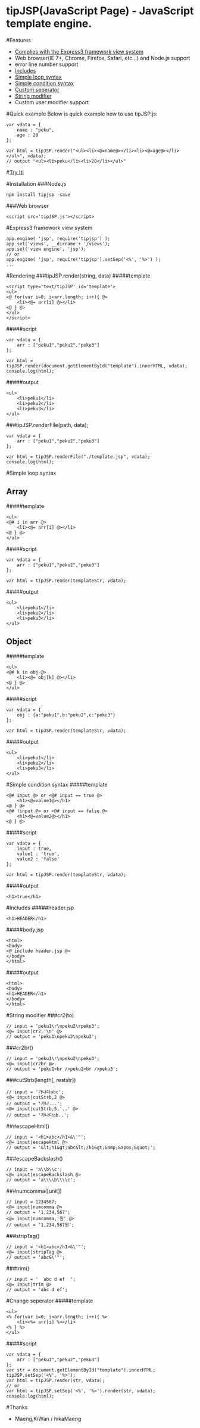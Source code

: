 tipJSP(JavaScript Page) - JavaScript template engine.
======

#Features
- [Complies with the Express3 framework view system](#express3-framework-view-system)
- Web browser(IE 7+, Chrome, Firefox, Safari, etc...) and Node.js support
- error line number support
- [Includes](#includes)
- [Simple loop syntax](#simple-loop-syntax)
- [Simple condition syntax](#simple-condition-syntax)
- [Custom seperator](#change-seperator)
- [String modifier](#string-modifier)
- Custom user modifier support

#Quick example
Below is quick example how to use tipJSP.js:
```
var vdata = {
	name : "peku",
	age : 20
};

var html = tipJSP.render("<ul><li><@=name@></li><li><@=age@></li></ul>", vdata);
// output "<ul><li>peku</li><li>20</li></ul>"
```

#[Try It!](http://tipjs-team.github.io/tipJSP/#try-it)

#Installation
###Node.js
```
npm install tipjsp -save
```
###Web browser
```
<script src='tipJSP.js'></script>
```

#Express3 framework view system
```
app.engine( 'jsp', require('tipjsp') );
app.set('views', __dirname + '/views');
app.set('view engine', 'jsp');
// or
app.engine( 'jsp', require('tipjsp').setSep('<%', '%>') );
...
```

#Rendering
###tipJSP.render(string, data)
#####template  

```
<script type='text/tipJSP' id='template'>
<ul>
<@ for(var i=0; i<arr.length; i++){ @>
	<li><@= arr[i] @></li>
<@ } @>
</ul>
</script>
```
#####script  

```
var vdata = {
	arr : ["peku1","peku2","peku3"]
};

var html = tipJSP.render(document.getElementById("template").innerHTML, vdata);
console.log(html);
```
#####output  

```
<ul>
	<li>peku1</li>
	<li>peku2</li>
	<li>peku3</li>
</ul>
```
###tipJSP.renderFile(path, data);
```
var vdata = {
	arr : ["peku1","peku2","peku3"]
};

var html = tipJSP.renderFile("./template.jsp", vdata);
console.log(html);
```

#Simple loop syntax
## Array
#####template  

```
<ul>
<@# i in arr @>
	<li><@= arr[i] @></li>
<@ } @>
</ul>
```
#####script  

```
var vdata = {
	arr : ["peku1","peku2","peku3"]
};

var html = tipJSP.render(templateStr, vdata);
```
#####output  

```
<ul>
	<li>peku1</li>
	<li>peku2</li>
	<li>peku3</li>
</ul>
```

## Object
#####template  

```
<ul>
<@# k in obj @>
	<li><@= obj[k] @></li>
<@ } @>
</ul>
```
#####script  

```
var vdata = {
	obj : {a:"peku1",b:"peku2",c:"peku3"}
};

var html = tipJSP.render(templateStr, vdata);
```
#####output  

```
<ul>
	<li>peku1</li>
	<li>peku2</li>
	<li>peku3</li>
</ul>
```

#Simple condition syntax
#####template  

```
<@# input @> or <@# input == true @>
	<h1><@=value1@></h1>
<@ } @>
<@# !input @> or <@# input == false @>
	<h1><@=value2@></h1>
<@ } @>
```
#####script  

```
var vdata = {
	input : true,
	value1 : 'true',
	value2 : 'false'
};

var html = tipJSP.render(templateStr, vdata);
```
#####output  

```
<h1>true</h1>
```

#Includes
#####header.jsp  

```
<h1>HEADER</h1>
```
#####body.jsp  

```
<html>
<body>
<@ include header.jsp @>
</body>
</html>
```
#####output  

```
<html>
<body>
<h1>HEADER</h1>
</body>
</html>
```

#String modifier
###cr2(to)
```
// input = 'peku1\r\npeku2\rpeku3';
<@= input|cr2,'\n' @>
// output = 'peku1\npeku2\npeku3';
```
###cr2br()
```
// input = 'peku1\r\npeku2\npeku3';
<@= input|cr2br @>
// output = 'peku1<br />peku2<br />peku3';
```
###cutStrb(length[, reststr])
```
// input = '가나다abc';
<@= input|cutStrb,2 @>
// output = '가나...';
<@= input|cutStrb,5,'..' @>
// output = '가나다ab..';
```
###escapeHtml()
```
// input = '<h1>abc</h1>&\'"';
<@= input|escapeHtml @>
// output = '&lt;h1&gt;abc&lt;/h1&gt;&amp;&apos;&quot;';
```
###escapeBackslash()
```
// input = 'a\\b\\c';
<@= input|escapeBackslash @>
// output = 'a\\\\b\\\\c';
```
###numcomma([unit])
```
// input = 1234567;
<@= input|numcomma @>
// output = '1,234,567';
<@= input|numcomma,'원' @>
// output = '1,234,567원';
```
###stripTag()
```
// input = '<h1>abc</h1>&\'"';
<@= input|stripTag @>
// output = 'abc&\'"';
```
###trim()
```
// input = '  abc d ef  ';
<@= input|trim @>
// output = 'abc d ef';
```

#Change seperator
#####template  

```
<ul>
<% for(var i=0; i<arr.length; i++){ %>
	<li><%= arr[i] %></li>
<% } %>
</ul>
```
#####script  

```
var vdata = {
	arr : ["peku1","peku2","peku3"]
};
var str = document.getElementById("template").innerHTML;
tipJSP.setSep('<%', '%>');
var html = tipJSP.render(str, vdata);
// or
var html = tipJSP.setSep('<%', '%>').render(str, vdata);
console.log(html);
```

#Thanks
- Maeng,KiWan / hikaMaeng
